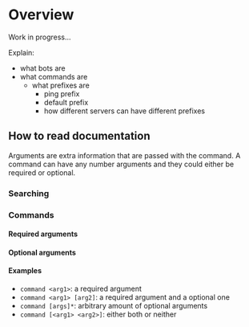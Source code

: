 # Overview

Work in progress...

Explain:

- what bots are
- what commands are
  - what prefixes are
    - ping prefix
    - default prefix
    - how different servers can have different prefixes

## How to read documentation

Arguments are extra information that are passed with the command. A command can have any number arguments and they could either be required or optional.

### Searching

### Commands

#### Required arguments

#### Optional arguments

#### Examples

- `command <arg1>`: a required argument
- `command <arg1> [arg2]`: a required argument and a optional one
- `command [args]*`: arbitrary amount of optional arguments
- `command [<arg1> <arg2>]`: either both or neither
